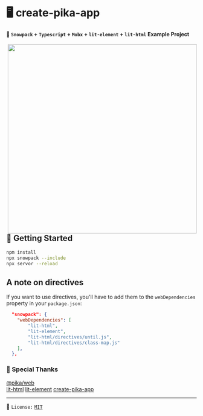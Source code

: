 # 🖥️ create-pika-app

#### 🎉 `Snowpack` + `Typescript` + `Mobx` + `lit-element` + `lit-html` Example Project

<img width="500px" src="https://imgur.com/FpyU0Eg.png" align="right"></img>

## 🚀 Getting Started

```bash
npm install
npx snowpack --include
npx servor --reload
```

## A note on directives

If you want to use directives, you'll have to add them to the `webDependencies` property in your `package.json`:

```json
  "snowpack": {
    "webDependencies": [
        "lit-html",
        "lit-element",
        "lit-html/directives/until.js",
        "lit-html/directives/class-map.js"
    ],
  },
```

### 🙏 Special Thanks

[@pika/web](https://github.com/pikapkg/web)  
[lit-html](https://github.com/polymer/lit-html)
[lit-element](https://github.com/polymer/lit-element)
[create-pika-app](https://github.com/ndom91/create-pika-app)

---

📝 `License:` [`MIT`](https://opensource.org/licenses/MIT)

